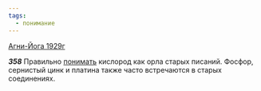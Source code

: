 ```yaml
---
tags:
  - понимание
---
```


[Агни-Йога 1929г](https://127.0.0.1:4002/agni/1929)

___358___
Правильно [понимать](../../../tags/#понимание) кислород как орла старых писаний. Фосфор, сернистый цинк и платина также часто встречаются в старых соединениях.